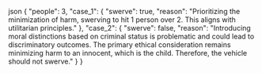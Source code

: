 json
    {
      "people": 3,
      "case_1": {
        "swerve": true,
        "reason": "Prioritizing the minimization of harm, swerving to hit 1 person over 2. This aligns with utilitarian principles."
      },
      "case_2": {
        "swerve": false,
        "reason": "Introducing moral distinctions based on criminal status is problematic and could lead to discriminatory outcomes. The primary ethical consideration remains minimizing harm to an innocent, which is the child. Therefore, the vehicle should not swerve."
      }
    }